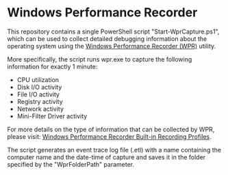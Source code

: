 # Windows Performance Recorder

This repository contains a single PowerShell script "Start-WprCapture.ps1", which can be used to collect detailed debugging information about the operating system using the [Windows Performance Recorder (WPR)](https://docs.microsoft.com/en-us/windows-hardware/test/wpt/windows-performance-recorder) utility. 

More specifically, the script runs wpr.exe to capture the following information for exactly 1 minute:
- CPU utilization
- Disk I/O activity
- File I/O activity
- Registry activity
- Network activity
- Mini-Filter Driver activity

For more details on the type of information that can be collected by WPR, please visit: [Windows Performance Recorder Built-in Recording Profiles](https://docs.microsoft.com/en-us/windows-hardware/test/wpt/built-in-recording-profiles). 

The script generates an event trace log file (.etl) with a name containing the computer name and the date-time of capture and saves it in the folder specified by the "WprFolderPath" parameter.
